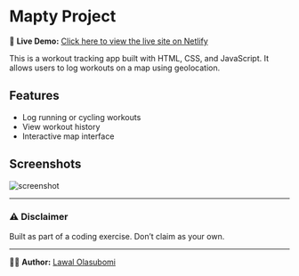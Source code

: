 # Mapty Project

🚀 **Live Demo:** [Click here to view the live site on Netlify](https://your-project-name.netlify.app)

This is a workout tracking app built with HTML, CSS, and JavaScript. It allows users to log workouts on a map using geolocation.

## Features

- Log running or cycling workouts
- View workout history
- Interactive map interface

## Screenshots

![screenshot](./Mapty-architecture.png)

---

### ⚠️ Disclaimer

Built as part of a coding exercise. Don’t claim as your own.

---

👨‍💻 **Author:** [Lawal Olasubomi](https://x.com/profcruise_)
